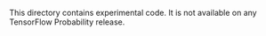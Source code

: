 This directory contains experimental code. It is not available on any TensorFlow
Probability release.
